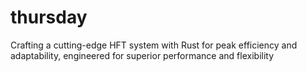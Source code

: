 # thursday
Crafting a cutting-edge HFT system with Rust for peak efficiency and adaptability, engineered for superior performance and flexibility
